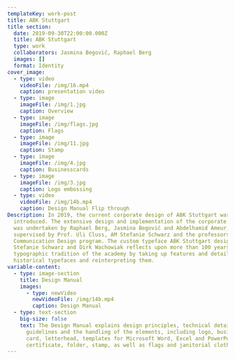 ```yaml
---
templateKey: work-post
title: ABK Stuttgart
title section:
  date: 2019-09-30T22:00:00.000Z
  title: ABK Stuttgart
  type: work
  collaborators: Jasmina Begovič, Raphael Berg
  images: []
  format: Identity
cover_image:
  - type: video
    videoFile: /img/16.mp4
    caption: presentation video
  - type: image
    imageFile: /img/1.jpg
    caption: Overview
  - type: image
    imageFile: /img/flags.jpg
    caption: Flags
  - type: image
    imageFile: /img/11.jpg
    caption: Stamp
  - type: image
    imageFile: /img/4.jpg
    caption: Businesscards
  - type: image
    imageFile: /img/3.jpg
    caption: Logo embossing
  - type: video
    videoFile: /img/14b.mp4
    caption: Design Manual Flip through
Description: In 2019, the current corporate design of ABK Stuttgart was
  introduced. The extensive design and implementation of the corporate identity
  was undertaken by Raphael Berg, Jasmina Begović and Abdelhamid Ameur,
  supervised by Prof. Uli Cluss, AM Stefanie Schwarz and the professors of the
  Communication Design program. The custom typeface ABK Stuttgart designed by
  Stefanie Schwarz and Dirk Wachowiak reflects upon more than 100 years of
  typographic tradition of the academy by taking up features and details of
  historical typefaces and reinterpreting them.
variable-content:
  - type: image-section
    title: Design Manual
    images:
      - type: newVideo
        newVideoFile: /img/14b.mp4
        caption: Design Manual
  - type: text-section
    big-size: false
    text: The Design Manual explains design principles, technical details as well as
      guidelines and the handling of the elements, including logo, business
      card, letterhead, templates for Microsoft Word, Excel and PowerPoint,
      certificate, folder, stamp, as well as flags and janitorial clothing.
---
```

